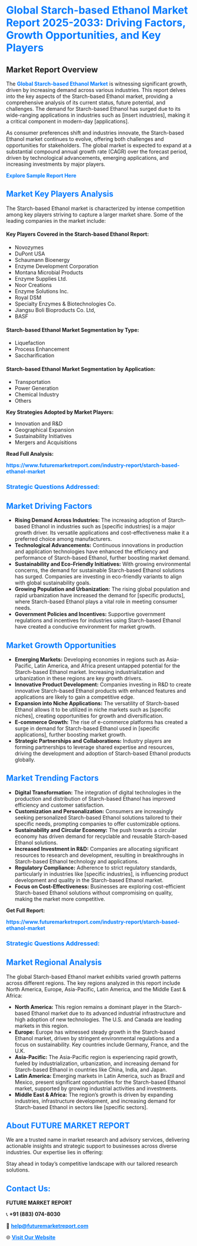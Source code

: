 <h1 style="color: #007BFF;">Global Starch-based Ethanol Market Report 2025-2033: Driving Factors, Growth Opportunities, and Key Players</h1>

<section id="overview">
<h2>Market Report Overview</h2>
<p>The <a href="https://www.futuremarketreport.com/industry-report/starch-based-ethanol-market" style="color: #007BFF; text-decoration: none;"><strong>Global Starch-based Ethanol Market</strong></a> is witnessing significant growth, driven by increasing demand across various industries. This report delves into the key aspects of the Starch-based Ethanol market, providing a comprehensive analysis of its current status, future potential, and challenges. The demand for Starch-based Ethanol has surged due to its wide-ranging applications in industries such as [insert industries], making it a critical component in modern-day [applications].</p>
<p>As consumer preferences shift and industries innovate, the Starch-based Ethanol market continues to evolve, offering both challenges and opportunities for stakeholders. The global market is expected to expand at a substantial compound annual growth rate (CAGR) over the forecast period, driven by technological advancements, emerging applications, and increasing investments by major players.</p>
</section>

<section id="overview">
<p><a href="https://www.futuremarketreport.com/request-sample/reportId=58169" style="color: #007BFF; text-decoration: none;"><strong>Explore Sample Report Here</strong></a></p>
</section>

<section id="key-players">
<h2 style="color: #007BFF;">Market Key Players Analysis</h2>
<p>The Starch-based Ethanol market is characterized by intense competition among key players striving to capture a larger market share. Some of the leading companies in the market include:</p>
<h4>Key Players Covered in the Starch-based Ethanol Report:</h4>
<ul><li>Novozymes</li><li>DuPont USA</li><li>Schaumann Bioenergy</li><li>Enzyme Development Corporation</li><li>Montana Microbial Products</li><li>Enzyme Supplies Ltd.</li><li>Noor Creations</li><li>Enzyme Solutions Inc.</li><li>Royal DSM</li><li>Specialty Enzymes &amp; Biotechnologies Co.</li><li>Jiangsu Boli Bioproducts Co. Ltd,</li><li>BASF</li></ul>
<h4>Starch-based Ethanol Market Segmentation by Type:</h4>
<ul><li>Liquefaction</li><li>Process Enhancement</li><li>Saccharification</li></ul>

<h4>Starch-based Ethanol Market Segmentation by Application:</h4>
<ul><li>Transportation</li><li>Power Generation</li><li>Chemical Industry</li><li>Others</li></ul>
<p><strong>Key Strategies Adopted by Market Players:</strong></p>
<ul>
<li>Innovation and R&D</li>
<li>Geographical Expansion</li>
<li>Sustainability Initiatives</li>
<li>Mergers and Acquisitions</li>
</ul>
</section>

<section>
<p><strong>Read Full Analysis: </strong></p><a href="https://www.futuremarketreport.com/industry-report/starch-based-ethanol-market" style="color: #007BFF; text-decoration: none;"><strong>https://www.futuremarketreport.com/industry-report/starch-based-ethanol-market</strong></a>
<h3 style="color: #007BFF;">Strategic Questions Addressed:</h3>
</section>

<section id="driving-factors">
<h2 style="color: #007BFF;">Market Driving Factors</h2>
<ul>
<li><strong>Rising Demand Across Industries:</strong> The increasing adoption of Starch-based Ethanol in industries such as [specific industries] is a major growth driver. Its versatile applications and cost-effectiveness make it a preferred choice among manufacturers.</li>
<li><strong>Technological Advancements:</strong> Continuous innovations in production and application technologies have enhanced the efficiency and performance of Starch-based Ethanol, further boosting market demand.</li>
<li><strong>Sustainability and Eco-Friendly Initiatives:</strong> With growing environmental concerns, the demand for sustainable Starch-based Ethanol solutions has surged. Companies are investing in eco-friendly variants to align with global sustainability goals.</li>
<li><strong>Growing Population and Urbanization:</strong> The rising global population and rapid urbanization have increased the demand for [specific products], where Starch-based Ethanol plays a vital role in meeting consumer needs.</li>
<li><strong>Government Policies and Incentives:</strong> Supportive government regulations and incentives for industries using Starch-based Ethanol have created a conducive environment for market growth.</li>
</ul>
</section>

<section id="growth-opportunities">
<h2 style="color: #007BFF;">Market Growth Opportunities</h2>
<ul>
<li><strong>Emerging Markets:</strong> Developing economies in regions such as Asia-Pacific, Latin America, and Africa present untapped potential for the Starch-based Ethanol market. Increasing industrialization and urbanization in these regions are key growth drivers.</li>
<li><strong>Innovative Product Development:</strong> Companies investing in R&D to create innovative Starch-based Ethanol products with enhanced features and applications are likely to gain a competitive edge.</li>
<li><strong>Expansion into Niche Applications:</strong> The versatility of Starch-based Ethanol allows it to be utilized in niche markets such as [specific niches], creating opportunities for growth and diversification.</li>
<li><strong>E-commerce Growth:</strong> The rise of e-commerce platforms has created a surge in demand for Starch-based Ethanol used in [specific applications], further boosting market growth.</li>
<li><strong>Strategic Partnerships and Collaborations:</strong> Industry players are forming partnerships to leverage shared expertise and resources, driving the development and adoption of Starch-based Ethanol products globally.</li>
</ul>
</section>

<section id="trending-factors">
<h2 style="color: #007BFF;">Market Trending Factors</h2>
<ul>
<li><strong>Digital Transformation:</strong> The integration of digital technologies in the production and distribution of Starch-based Ethanol has improved efficiency and customer satisfaction.</li>
<li><strong>Customization and Personalization:</strong> Consumers are increasingly seeking personalized Starch-based Ethanol solutions tailored to their specific needs, prompting companies to offer customizable options.</li>
<li><strong>Sustainability and Circular Economy:</strong> The push towards a circular economy has driven demand for recyclable and reusable Starch-based Ethanol solutions.</li>
<li><strong>Increased Investment in R&D:</strong> Companies are allocating significant resources to research and development, resulting in breakthroughs in Starch-based Ethanol technology and applications.</li>
<li><strong>Regulatory Compliance:</strong> Adherence to strict regulatory standards, particularly in industries like [specific industries], is influencing product development and quality in the Starch-based Ethanol market.</li>
<li><strong>Focus on Cost-Effectiveness:</strong> Businesses are exploring cost-efficient Starch-based Ethanol solutions without compromising on quality, making the market more competitive.</li>
</ul>
</section>

<section>
<p><strong>Get Full Report: </strong></p><a href="https://www.futuremarketreport.com/industry-report/starch-based-ethanol-market" style="color: #007BFF; text-decoration: none;"><strong>https://www.futuremarketreport.com/industry-report/starch-based-ethanol-market</strong></a>
<h3 style="color: #007BFF;">Strategic Questions Addressed:</h3>
</section>


<section id="regional-analysis">
<h2 style="color: #007BFF;">Market Regional Analysis</h2>
<p>The global Starch-based Ethanol market exhibits varied growth patterns across different regions. The key regions analyzed in this report include North America, Europe, Asia-Pacific, Latin America, and the Middle East & Africa:</p>
<ul>
<li><strong>North America:</strong> This region remains a dominant player in the Starch-based Ethanol market due to its advanced industrial infrastructure and high adoption of new technologies. The U.S. and Canada are leading markets in this region.</li>
<li><strong>Europe:</strong> Europe has witnessed steady growth in the Starch-based Ethanol market, driven by stringent environmental regulations and a focus on sustainability. Key countries include Germany, France, and the U.K.</li>
<li><strong>Asia-Pacific:</strong> The Asia-Pacific region is experiencing rapid growth, fueled by industrialization, urbanization, and increasing demand for Starch-based Ethanol in countries like China, India, and Japan.</li>
<li><strong>Latin America:</strong> Emerging markets in Latin America, such as Brazil and Mexico, present significant opportunities for the Starch-based Ethanol market, supported by growing industrial activities and investments.</li>
<li><strong>Middle East & Africa:</strong> The region’s growth is driven by expanding industries, infrastructure development, and increasing demand for Starch-based Ethanol in sectors like [specific sectors].</li>
</ul>
</section>

<footer>
<h2 style="color: #007BFF;">About FUTURE MARKET REPORT</h2>
<p>We are a trusted name in market research and advisory services, delivering actionable insights and strategic support to businesses across diverse industries. Our expertise lies in offering:</p>

<p>Stay ahead in today’s competitive landscape with our tailored research solutions.</p>

<h2 style="color: #007BFF;">Contact Us:</h2>
<p><strong>FUTURE MARKET REPORT</strong></p>
<p>📞 <strong>+91 (883) 074-8030</strong></p>
<p>📧 <strong><a href="mailto:help@futuremarketreport.com" style="color: #007BFF;">help@futuremarketreport.com</a></strong></p>
<p>🌐 <strong><a href="https://www.futuremarketreport.com/" style="color: #007BFF;">Visit Our Website</a></strong></p>
</footer>